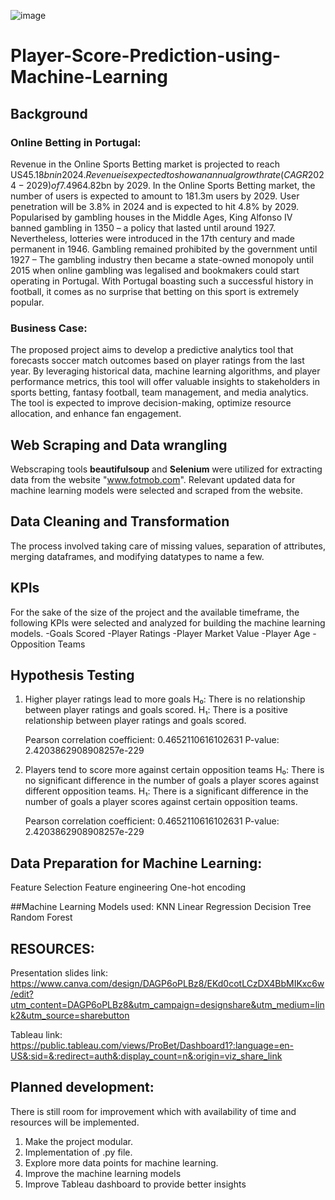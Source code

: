 ![image](https://github.com/user-attachments/assets/91f11918-bf22-4db3-9d68-493c67750d13)
# Player-Score-Prediction-using-Machine-Learning

## Background

### Online Betting in Portugal:
Revenue in the Online Sports Betting market is projected to reach US$45.18bn in 2024. Revenue is expected to show an annual growth rate (CAGR 2024-2029) of 7.49%, resulting in a projected market volume of US$64.82bn by 2029. In the Online Sports Betting market, the number of users is expected to amount to 181.3m users by 2029. User penetration will be 3.8% in 2024 and is expected to hit 4.8% by 2029.
Popularised by gambling houses in the Middle Ages, King Alfonso IV banned gambling in 1350 – a policy that lasted until around 1927. Nevertheless, lotteries were introduced in the 17th century and made permanent in 1946. Gambling remained prohibited by the government until 1927 –  The gambling industry then became a state-owned monopoly until 2015 when online gambling was legalised and bookmakers could start operating in Portugal. With Portugal boasting such a successful history in football, it comes as no surprise that betting on this sport is extremely popular.

### Business Case:
The proposed project aims to develop a predictive analytics tool that forecasts soccer match outcomes based on player ratings from the last year. By leveraging historical data, machine learning algorithms, and player performance metrics, this tool will offer valuable insights to stakeholders in sports betting, fantasy football, team management, and media analytics. The tool is expected to improve decision-making, optimize resource allocation, and enhance fan engagement.


## Web Scraping and Data wrangling
Webscraping tools **beautifulsoup** and **Selenium** were utilized for extracting data from the website "www.fotmob.com". Relevant updated data for machine learning models were selected and scraped from the website. 

## Data Cleaning and Transformation
The process involved taking care of missing values, separation of attributes, merging dataframes, and modifying datatypes to name a few.


## KPIs
For the sake of the size of the project and the available timeframe, the following KPIs were selected and analyzed for building the machine learning models.
-Goals Scored
-Player Ratings
-Player Market Value
-Player Age
-Opposition Teams

## Hypothesis Testing 

1. Higher player ratings lead to more goals
H₀: There is no relationship between player ratings and goals scored.
H₁: There is a positive relationship between player ratings and goals scored.
        
   Pearson correlation coefficient: 0.4652110616102631
   P-value: 2.4203862908908257e-229

2. Players tend to score more against certain opposition teams
H₀: There is no significant difference in the number of goals a player scores against different opposition teams.
H₁: There is a significant difference in the number of goals a player scores against certain opposition teams.
    
   Pearson correlation coefficient: 0.4652110616102631
   P-value: 2.4203862908908257e-229





## Data Preparation for Machine Learning:
Feature Selection
Feature engineering
One-hot encoding


##Machine Learning Models used:
  KNN 
  Linear Regression
  Decision Tree
  Random Forest

## RESOURCES:

Presentation slides link: https://www.canva.com/design/DAGP6oPLBz8/EKd0cotLCzDX4BbMIKxc6w/edit?utm_content=DAGP6oPLBz8&utm_campaign=designshare&utm_medium=link2&utm_source=sharebutton

Tableau link: https://public.tableau.com/views/ProBet/Dashboard1?:language=en-US&:sid=&:redirect=auth&:display_count=n&:origin=viz_share_link


## Planned development:
There is still room for improvement which with availability of time and resources will be implemented.
1. Make the project modular.
2. Implementation of .py file.
3. Explore more data points for machine learning.
4. Improve the machine learning models
5. Improve Tableau dashboard to provide better insights
